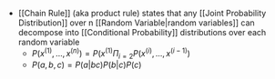 - [[Chain Rule]] (aka product rule) states that any [[Joint Probability Distribution]] over n [[Random Variable|random variables]] can decompose into [[Conditional Probability]] distributions over each random variable
	- $P(x^{(1)}, ..., x^{(n)}) = P(x^{(1)}\Pi_{i=2}P(x^{(i)},...,x^{(i-1)})$ 
	- $P(a,b,c) = P(a|bc)P(b|c)P(c)$